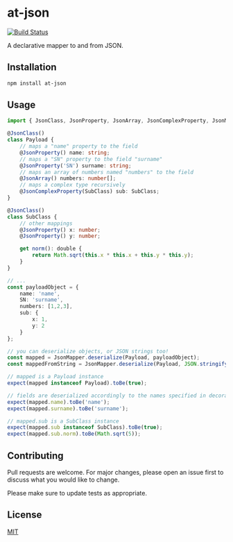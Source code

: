 # at-json

[![Build Status](https://travis-ci.org/DavideCanton/at-json.svg?branch=master)](https://travis-ci.org/DavideCanton/at-json)

A declarative mapper to and from JSON.

## Installation

```bash
npm install at-json
```

## Usage

```typescript
import { JsonClass, JsonProperty, JsonArray, JsonComplexProperty, JsonMapper } from 'at-json';

@JsonClass()
class Payload {
    // maps a "name" property to the field
    @JsonProperty() name: string;
    // maps a "SN" property to the field "surname"
    @JsonProperty('SN') surname: string;
    // maps an array of numbers named "numbers" to the field
    @JsonArray() numbers: number[];
    // maps a complex type recursively
    @JsonComplexProperty(SubClass) sub: SubClass;
}

@JsonClass()
class SubClass {
    // other mappings
    @JsonProperty() x: number;
    @JsonProperty() y: number;

    get norm(): double {
        return Math.sqrt(this.x * this.x + this.y * this.y);
    }
}

// ...
const payloadObject = {
    name: 'name',
    SN: 'surname',
    numbers: [1,2,3],
    sub: {
        x: 1,
        y: 2
    }
};

// you can deserialize objects, or JSON strings too!
const mapped = JsonMapper.deserialize(Payload, payloadObject);
const mappedFromString = JsonMapper.deserialize(Payload, JSON.stringify(payloadObject));

// mapped is a Payload instance
expect(mapped instanceof Payload).toBe(true);

// fields are deserialized accordingly to the names specified in decorators
expect(mapped.name).toBe('name');
expect(mapped.surname).toBe('surname');

// mapped.sub is a SubClass instance
expect(mapped.sub instanceof SubClass).toBe(true);
expect(mapped.sub.norm).toBe(Math.sqrt(5));
```

## Contributing

Pull requests are welcome. For major changes, please open an issue first to discuss what you would like to change.

Please make sure to update tests as appropriate.

## License

[MIT](https://choosealicense.com/licenses/mit/)